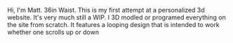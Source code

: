 Hi, I'm Matt. 36in Waist.
This is my first attempt at a personalized 3d website. It's very much still a WIP.
I 3D modled or programed everything on the site from scratch.
It features a looping design that is intended to work whether one scrolls up or down
